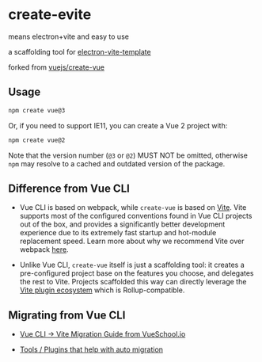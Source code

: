 # create-evite

means electron+vite and easy to use

a scaffolding tool for [electron-vite-template](https://github.com/umbrella22/electron-vite-template)
 
forked from [vuejs/create-vue](https://github.com/vuejs/create-vue)

## Usage

```sh
npm create vue@3
```

Or, if you need to support IE11, you can create a Vue 2 project with:

```sh
npm create vue@2
```

Note that the version number (`@3` or `@2`) MUST NOT be omitted, otherwise `npm` may resolve to a cached and outdated version of the package.

## Difference from Vue CLI

- Vue CLI is based on webpack, while `create-vue` is based on [Vite](https://vitejs.dev/). Vite supports most of the configured conventions found in Vue CLI projects out of the box, and provides a significantly better development experience due to its extremely fast startup and hot-module replacement speed. Learn more about why we recommend Vite over webpack [here](https://vitejs.dev/guide/why.html).

- Unlike Vue CLI, `create-vue` itself is just a scaffolding tool: it creates a pre-configured project base on the features you choose, and delegates the rest to Vite. Projects scaffolded this way can directly leverage the [Vite plugin ecosystem](https://vitejs.dev/plugins/) which is Rollup-compatible.

## Migrating from Vue CLI

- [Vue CLI -> Vite Migration Guide from VueSchool.io](https://vueschool.io/articles/vuejs-tutorials/how-to-migrate-from-vue-cli-to-vite/)

- [Tools / Plugins that help with auto migration](https://github.com/vitejs/awesome-vite#vue-cli)
